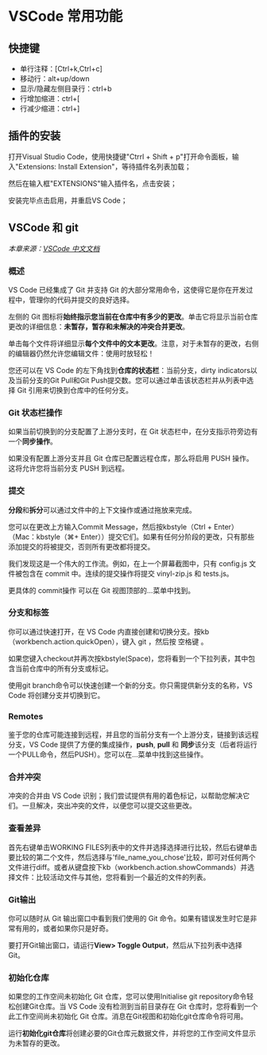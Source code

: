 # VSCode 常用功能
## 快捷键
* 单行注释：[Ctrl+k,Ctrl+c]
* 移动行：alt+up/down
* 显示/隐藏左侧目录行：ctrl+b
* 行增加缩进：ctrl+[
* 行减少缩进：ctrl+]
## 插件的安装
打开Visual Studio Code，使用快捷键"Ctrrl + Shift + p"打开命令面板，输入"Extensions: Install Extension"，等待插件名列表加载；

然后在输入框"EXTENSIONS"输入插件名，点击安装；

安装完毕点击启用，并重启VS Code；

## VSCode 和 git
*本章来源：[VSCode 中文文档](https://jeasonstudio.gitbooks.io/vscode-cn-doc/content/md/%E7%BC%96%E8%BE%91%E5%99%A8/%E7%89%88%E6%9C%AC%E6%8E%A7%E5%88%B6.html)*

### 概述
VS Code 已经集成了 Git 并支持 Git 的大部分常用命令，这使得它是你在开发过程中，管理你的代码并提交的良好选择。

左侧的 Git 图标将**始终指示您当前在仓库中有多少的更改**。单击它将显示当前仓库更改的详细信息：**未暂存，暂存和未解决的冲突合并更改**。

单击每个文件将详细显示**每个文件中的文本更改**。注意，对于未暂存的更改，右侧的编辑器仍然允许您编辑文件：使用时放轻松！

您还可以在 VS Code 的左下角找到**仓库的状态栏**：当前分支，dirty indicators以及当前分支的Git Pull和Git Push提交数。您可以通过单击该状态栏并从列表中选择 Git 引用来切换到仓库中的任何分支。

### Git 状态栏操作
如果当前切换到的分支配置了上游分支时，在 Git 状态栏中，在分支指示符旁边有一个**同步操作**。

如果没有配置上游分支并且 Git 仓库已配置远程仓库，那么将启用 PUSH 操作。这将允许您将当前分支 PUSH 到远程。

### 提交
**分段**和**拆分**可以通过文件中的上下文操作或通过拖放来完成。

您可以在更改上方输入Commit Message，然后按kbstyle（Ctrl + Enter） （Mac：kbstyle（⌘+ Enter））提交它们。如果有任何分阶段的更改，只有那些添加提交的将被提交，否则所有更改都将提交。

我们发现这是一个伟大的工作流。例如，在上一个屏幕截图中，只有 config.js 文件被包含在 commit 中。连续的提交操作将提交 vinyl-zip.js 和 tests.js。

更具体的 commit操作 可以在 Git 视图顶部的...菜单中找到。

### 分支和标签
你可以通过快速打开，在 VS Code 内直接创建和切换分支。按kb（workbench.action.quickOpen），键入 git ，然后按 空格键 。

如果您键入checkout并再次按kbstyle(Space)，您将看到一个下拉列表，其中包含当前仓库中的所有分支或标记。

使用git branch命令可以快速创建一个新的分支。你只需提供新分支的名称，VS Code 将创建分支并切换到它。

### Remotes
鉴于您的仓库可能连接到远程，并且您的当前分支有一个上游分支，链接到该远程分支，VS Code 提供了方便的集成操作，**push**, **pull** 和 **同步**该分支（后者将运行一个PULL命令，然后PUSH）。您可以在...菜单中找到这些操作。

### 合并冲突
冲突的合并由 VS Code 识别；我们尝试提供有用的着色标记，以帮助您解决它们。一旦解决，突出冲突的文件，以便您可以提交这些更改。

### 查看差异
首先右键单击WORKING FILES列表中的文件并选择选择进行比较，然后右键单击要比较的第二个文件，然后选择与'file_name_you_chose'比较，即可对任何两个文件进行diff。或者从键盘按下kb（workbench.action.showCommands）并选择文件：比较活动文件与其他，您将看到一个最近的文件的列表。

### Git输出
你可以随时从 Git 输出窗口中看到我们使用的 Git 命令。如果有错误发生时它是非常有用的，或者如果你只是好奇。

要打开Git输出窗口，请运行**View> Toggle Output**，然后从下拉列表中选择 Git。

### 初始化仓库
如果您的工作空间未初始化 Git 仓库，您可以使用Initialise git repository命令轻松创建Git仓库。当 VS Code 没有检测到当前目录存在 Git 仓库时，您将看到一个此工作空间尚未初始化 Git 仓库。消息在Git视图和初始化git仓库命令将可用。

运行**初始化git仓库**将创建必要的Git仓库元数据文件，并将您的工作空间文件显示为未暂存的更改。
